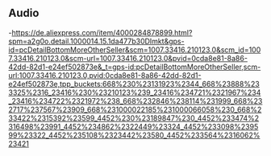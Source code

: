 ## Audio
-https://de.aliexpress.com/item/4000284878899.html?spm=a2g0o.detail.1000014.15.1da477b30DImkt&gps-id=pcDetailBottomMoreOtherSeller&scm=1007.33416.210123.0&scm_id=1007.33416.210123.0&scm-url=1007.33416.210123.0&pvid=0cda8e81-8a86-42dd-82d1-e24ef502873e&_t=gps-id:pcDetailBottomMoreOtherSeller,scm-url:1007.33416.210123.0,pvid:0cda8e81-8a86-42dd-82d1-e24ef502873e,tpp_buckets:668%230%23131923%2344_668%23888%233325%2316_23416%230%23210123%239_23416%234721%2321967%234_23416%234722%2321972%238_668%232846%238114%231999_668%232717%237567%23909_668%231000022185%231000066058%230_668%233422%2315392%23599_4452%230%23189847%230_4452%233474%2316498%23991_4452%234862%2322449%23324_4452%233098%239599%23322_4452%235108%2323442%23580_4452%233564%2316062%23421
